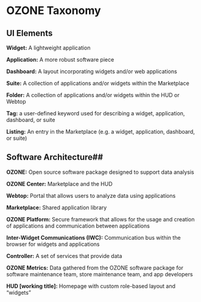 # OZONE Taxonomy #
## UI Elements ##
**Widget:** A lightweight application

**Application:** A more robust software piece

**Dashboard:** A layout incorporating widgets and/or web applications

**Suite:** A collection of applications and/or widgets within the Marketplace

**Folder:** A collection of applications and/or widgets within the HUD or Webtop

**Tag:**  a user-defined keyword used for describing a widget, application, dashboard, or suite

**Listing:**  An entry in the Marketplace (e.g. a widget, application, dashboard, or suite)


## Software Architecture##
**OZONE:** Open source software package designed to support data analysis

**OZONE Center:** Marketplace and the HUD

**Webtop:** Portal that allows users to analyze data using applications

**Marketplace:**  Shared application library

**OZONE Platform:**  Secure framework that allows for the usage and creation of applications and communication between applications

**Inter-Widget Communications (IWC):**  Communication bus within the browser for widgets and applications

**Controller:** A set of services that provide data

**OZONE Metrics:** Data gathered from the OZONE software package for software maintenance team, store maintenance team, and app developers

**HUD [working title]:** Homepage with custom role-based layout and “widgets”
